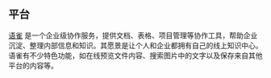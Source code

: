

## 平台

[语雀](http://yuque.com) 是一个企业级协作服务，提供文档、表格、项目管理等协作工具，帮助企业沉淀、整理内部信息和知识。其愿景是让个人和企业都拥有自己的线上知识中心。
语雀有不少特色功能，如在线预览文件内容、搜索图片中的文字以及保存来自其他平台的内容等。
